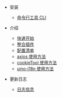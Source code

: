 * 安装
    * [命令行工具 CLI](install.md)

* 介绍
    * [快速开始](/introduction/vedio.md)
    * [整合插件](/introduction/plugin.md)
    * [配置清单](/introduction/config.md)
    * [axios 使用方法](/introduction/axios.md)
    * [cookieTool 使用方法](/introduction/cookie.md)
    * [uino-i18n 使用方法](/introduction/i18n.md)

* 更新日志
    * [日志信息](log.md)  